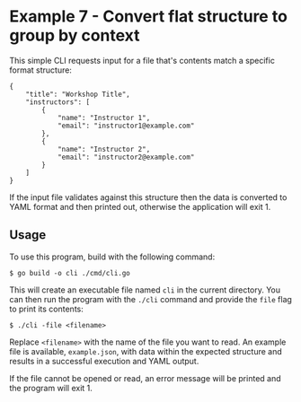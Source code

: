 # Example 7 - Convert flat structure to group by context

This simple CLI requests input for a file that's contents match a specific format structure: 

```
{
    "title": "Workshop Title",
    "instructors": [
        {
            "name": "Instructor 1",
            "email": "instructor1@example.com"
        },
        {
            "name": "Instructor 2",
            "email": "instructor2@example.com"
        }
    ]
}
```

If the input file validates against this structure then the data is converted to YAML format and then printed out, otherwise the application will exit 1.

## Usage

To use this program, build with the following command:

`$ go build -o cli ./cmd/cli.go`

This will create an executable file named `cli` in the current directory. You can then run the program with the `./cli` command and provide the `file` flag to print its contents:

```
$ ./cli -file <filename>
```

Replace `<filename>` with the name of the file you want to read.  An example file is available, `example.json`, with data within the expected structure and results in a successful execution and YAML output.

If the file cannot be opened or read, an error message will be printed and the program will exit 1.